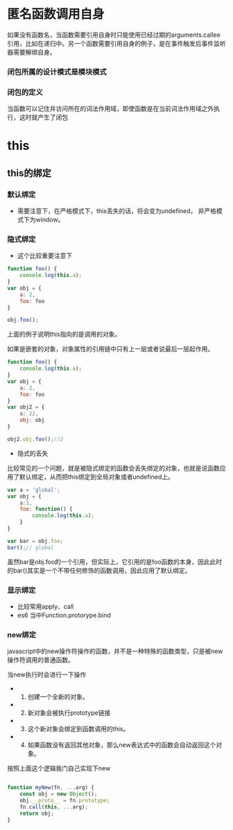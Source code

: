 
# 匿名函数调用自身

如果没有函数名，当函数需要引用自身时只能使用已经过期的arguments.callee引用，比如在递归中。另一个函数需要引用自身的例子，是在事件触发后事件监听器需要解绑自身。

### 闭包所属的设计模式是模块模式

### 闭包的定义

当函数可以记住并访问所在的词法作用域，即使函数是在当前词法作用域之外执行，这时就产生了闭包


# this

## this的绑定

### 默认绑定

+ 需要注意下，在严格模式下，this丢失的话，将会变为undefined， 非严格模式下为window。

### 隐式绑定

+ 这个比较重要注意下

```javascript
function foo() {
    console.log(this.a);
}
var obj = {
    a: 2,
    foo: foo
}

obj.foo();
```

上面的例子说明this指向的是调用的对象。

如果是嵌套的对象，对象属性的引用链中只有上一层或者说最后一层起作用。

```javascript
function foo() {
    console.log(this.a);
}
var obj = {
    a: 2,
    foo: foo
}
var obj2 = {
    a: 22,
    obj: obj
}

obj2.obj.foo();//2
```

+ 隐式的丢失

比较常见的一个问题，就是被隐式绑定的函数会丢失绑定的对象，也就是说函数应用了默认绑定，从而把this绑定到全局对象或者undefined上。

```javascript
var a = 'global';
var obj = {
    a:1,
    foo: function() {
        console.log(this.a);
    }
}

var bar = obj.foo;
bar();// global
```

虽然bar是obj.foo的一个引用，但实际上，它引用的是foo函数的本身，因此此时的bar()其实是一个不带任何修饰的函数调用，因此应用了默认绑定。

### 显示绑定


+ 比较常用apply、call
+ es6 当中Function.protorype.bind


### new绑定

javascript中的new操作符操作的函数，并不是一种特殊的函数类型，只是被new操作符调用的普通函数。

当new执行时会进行一下操作

+ 1. 创建一个全新的对象。
+ 2. 新对象会被执行prototype链接
+ 3. 这个新对象会绑定到函数调用的this。
+ 4. 如果函数没有返回其他对象，那么new表达式中的函数会自动返回这个对象。

按照上面这个逻辑我门自己实现下new

```javascript

function myNew(fn, ...arg) {
    const obj = new Object();
    obj.__proto__ = fn.prototype;
    fn.call(this, ...arg);
    return obj;
}
```